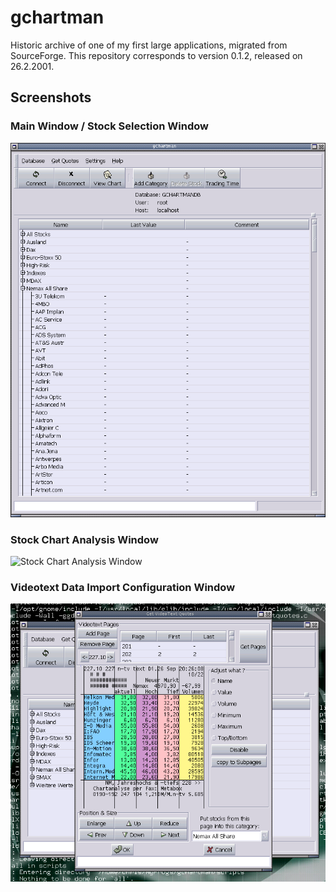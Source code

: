 # gchartman
Historic archive of one of my first large applications, migrated from SourceForge.
This repository corresponds to version 0.1.2, released on 26.2.2001.

## Screenshots

### Main Window / Stock Selection Window
![Main Window / Stock Selection Window](/screenshots/ss_main.png?raw=true)

### Stock Chart Analysis Window
![Stock Chart Analysis Window](/screenshots/ss_0.1.2_emtv.jpg?raw=true)

### Videotext Data Import Configuration Window
![Videotext Data Import Configuration Window](/screenshots/ss_vt.png?raw=true)

